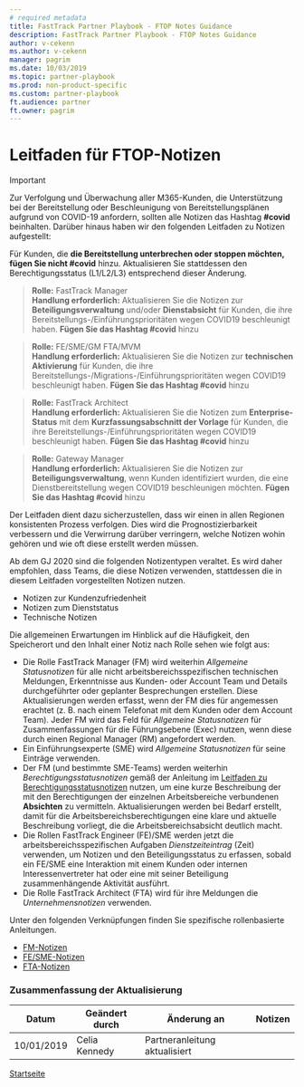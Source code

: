 ```yaml
---  
# required metadata  
title: FastTrack Partner Playbook - FTOP Notes Guidance 
description: FastTrack Partner Playbook - FTOP Notes Guidance 
author: v-cekenn
ms.author: v-cekenn 
manager: pagrim
ms.date: 10/03/2019  
ms.topic: partner-playbook  
ms.prod: non-product-specific
ms.custom: partner-playbook  
ft.audience: partner
ft.owner: pagrim
---  
```


# Leitfaden für FTOP-Notizen

> [!IMPORTANT]
> Zur Verfolgung und Überwachung aller M365-Kunden, die Unterstützung bei der Bereitstellung oder Beschleunigung von Bereitstellungsplänen aufgrund von COVID-19 anfordern, sollten alle Notizen das Hashtag **#covid** beinhalten. Darüber hinaus haben wir den folgenden Leitfaden zu Notizen aufgestellt:  
>
>Für Kunden, die **die Bereitstellung unterbrechen oder stoppen möchten, fügen Sie nicht #covid** hinzu. Aktualisieren Sie stattdessen den Berechtigungsstatus (L1/L2/L3) entsprechend dieser Änderung.  

>**Rolle:** FastTrack Manager  
>**Handlung erforderlich:** Aktualisieren Sie die Notizen zur **Beteiligungsverwaltung** und/oder **Dienstabsicht** für Kunden, die ihre Bereitstellungs-/Einführungsprioritäten wegen COVID19 beschleunigt haben. **Fügen Sie das Hashtag #covid** hinzu  

>**Rolle:** FE/SME/GM FTA/MVM  
>**Handlung erforderlich:** Aktualisieren Sie die Notizen zur **technischen Aktivierung** für Kunden, die ihre Bereitstellungs-/Migrations-/Einführungsprioritäten wegen COVID19 beschleunigt haben. **Fügen Sie das Hashtag #covid** hinzu  

>**Rolle:** FastTrack Architect  
>**Handlung erforderlich:** Aktualisieren Sie die Notizen zum **Enterprise-Status** mit dem **Kurzfassungsabschnitt der Vorlage** für Kunden, die ihre Bereitstellungs-/Einführungsprioritäten wegen COVID19 beschleunigt haben. **Fügen Sie das Hashtag #covid** hinzu  

>**Rolle:** Gateway Manager  
>**Handlung erforderlich:** Aktualisieren Sie die Notizen zur **Beteiligungsverwaltung**, wenn Kunden identifiziert wurden, die eine Dienstbereitstellung wegen COVID19 beschleunigen möchten. **Fügen Sie das Hashtag #covid** hinzu

Der Leitfaden dient dazu sicherzustellen, dass wir einen in allen Regionen konsistenten Prozess verfolgen. Dies wird die Prognostizierbarkeit verbessern und die Verwirrung darüber verringern, welche Notizen wohin gehören und wie oft diese erstellt werden müssen.

Ab dem GJ 2020 sind die folgenden Notizentypen veraltet. Es wird daher empfohlen, dass Teams, die diese Notizen verwenden, stattdessen die in diesem Leitfaden vorgestellten Notizen nutzen. 

 -   Notizen zur Kundenzufriedenheit
 -   Notizen zum Dienststatus
 -   Technische Notizen

Die allgemeinen Erwartungen im Hinblick auf die Häufigkeit, den Speicherort und den Inhalt einer Notiz nach Rolle sehen wie folgt aus:

 -  Die Rolle FastTrack Manager (FM) wird weiterhin *Allgemeine Statusnotizen* für alle nicht arbeitsbereichsspezifischen technischen Meldungen, Erkenntnisse aus Kunden- oder Account Team und Details durchgeführter oder geplanter Besprechungen erstellen. Diese Aktualisierungen werden erfasst, wenn der FM dies für angemessen erachtet (z. B. nach einem Telefonat mit dem Kunden oder dem Account Team). Jeder FM wird das Feld für *Allgemeine Statusnotizen* für Zusammenfassungen für die Führungsebene (Exec) nutzen, wenn diese durch einen Regional Manager (RM) angefordert werden. 
 -  Ein Einführungsexperte (SME) wird *Allgemeine Statusnotizen* für seine Einträge verwenden.
 -  Der FM (und bestimmte SME-Teams) werden weiterhin *Berechtigungsstatusnotizen* gemäß der Anleitung im [Leitfaden zu Berechtigungsstatusnotizen](status-guidance-entitlement-status-notes-partner-de.md) nutzen, um eine kurze Beschreibung der mit den Berechtigungen der einzelnen Arbeitsbereiche verbundenen **Absichten** zu vermitteln. Aktualisierungen werden bei Bedarf erstellt, damit für die Arbeitsbereichsberechtigungen eine klare und aktuelle Beschreibung vorliegt, die die Arbeitsbereichsabsicht deutlich macht.
 -  Die Rollen FastTrack Engineer (FE)/SME werden jetzt die arbeitsbereichsspezifischen Aufgaben *Dienstzeiteintrag* (Zeit) verwenden, um Notizen und den Beteiligungsstatus zu erfassen, sobald ein FE/SME eine Interaktion mit einem Kunden oder internen Interessenvertreter hat oder eine mit seiner Beteiligung zusammenhängende Aktivität ausführt.
 -  Die Rolle FastTrack Architect (FTA) wird für ihre Meldungen die *Unternehmensnotizen* verwenden.

Unter den folgenden Verknüpfungen finden Sie spezifische rollenbasierte Anleitungen.

-  [FM-Notizen](guidance-fm-notes-partner-de.md)
-  [FE/SME-Notizen](guidance-fe-sme-notes-partner-de.md)
-  [FTA-Notizen](guidance-fta-notes-partner-de.md)

### Zusammenfassung der Aktualisierung

|Datum|Geändert durch|Änderung an|Notizen|
|---------|---------------|----------------------------|-------------|
|10/01/2019| Celia Kennedy| Partneranleitung aktualisiert| |

[Startseite](http://partner-docs.microsoft.com)
